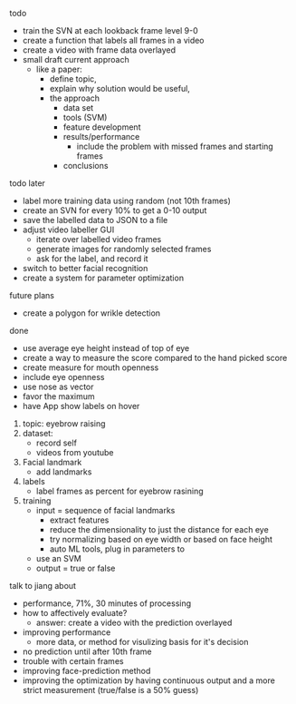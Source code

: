 

todo
- train the SVN at each lookback frame level 9-0
- create a function that labels all frames in a video
- create a video with frame data overlayed
- small draft current approach
  - like a paper:
    - define topic, 
    - explain why solution would be useful, 
    - the approach
      - data set
      - tools (SVM)
      - feature development
      - results/performance
        - include the problem with missed frames and starting frames
      - conclusions

todo later
- label more training data using random (not 10th frames)
- create an SVN for every 10% to get a 0-10 output
- save the labelled data to JSON to a file
- adjust video labeller GUI
  - iterate over labelled video frames
  - generate images for randomly selected frames
  - ask for the label, and record it
- switch to better facial recognition
- create a system for parameter optimization

future plans
- create a polygon for wrikle detection

done
- use average eye height instead of top of eye
- create a way to measure the score compared to the hand picked score
- create measure for mouth openness
- include eye openness
- use nose as vector
- favor the maximum
- have App show labels on hover



1. topic: eyebrow raising
2. dataset:
   - record self
   - videos from youtube
3. Facial landmark
   -  add landmarks
4. labels
   - label frames as percent for eyebrow rasining
5. training
   - input = sequence of facial landmarks 
     - extract features
     - reduce the dimensionality to just the distance for each eye
     - try normalizing based on eye width or based on face height
     - auto ML tools, plug in parameters to
   - use an SVM 
   - output = true or false


talk to jiang about
- performance, 71%, 30 minutes of processing
- how to affectively evaluate?
  - answer: create a video with the prediction overlayed
- improving performance
  - more data, or method for visulizing basis for it's decision
- no prediction until after 10th frame
- trouble with certain frames
- improving face-prediction method
- improving the optimization by having continuous output and a more strict measurement (true/false is a 50% guess)
